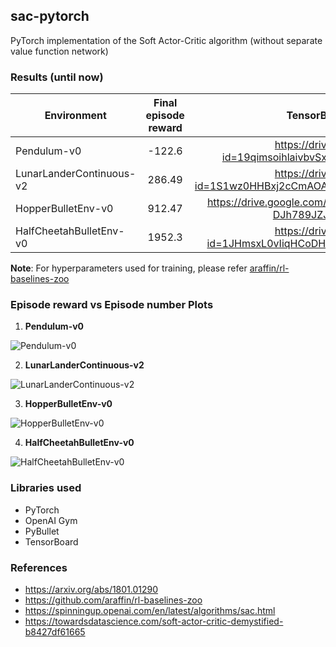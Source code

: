 ## sac-pytorch

PyTorch implementation of the Soft Actor-Critic algorithm (without separate value function network)

### Results (until now)
| Environment     | Final episode reward     | TensorBoard events file link
| ----------------| :-----------------------:|----------------------------:|
| Pendulum-v0     | -122.6                   |https://drive.google.com/open?id=19qimsoihlaivbvSxhY9VcXS7IhuGUaEx                             |
| LunarLanderContinuous-v2 | 286.49          |https://drive.google.com/open?id=1S1wz0HHBxj2cCmAOAxgMN9C61oAjQc7u                            |
|HopperBulletEnv-v0        | 912.47          |https://drive.google.com/open?id=1yrkyXH_-DJh789JZJVs0hOxOd29B2Eox                             |
|HalfCheetahBulletEnv-v0   | 1952.3            |https://drive.google.com/open?id=1JHmsxL0vIiqHCoDH_ebvCFJLR7ya0CqQ                             | 

**Note**: For hyperparameters used for training, please refer [araffin/rl-baselines-zoo](https://github.com/araffin/rl-baselines-zoo/blob/master/hyperparams/sac.yml)

### Episode reward vs Episode number Plots

1. **Pendulum-v0**

![Pendulum-v0](https://github.com/ajaysub110/sac-pytorch/blob/master/plots/Pendulum-v0.png)

2. **LunarLanderContinuous-v2**

![LunarLanderContinuous-v2](https://github.com/ajaysub110/sac-pytorch/blob/master/plots/LunarLander-v2.png)

3. **HopperBulletEnv-v0**

![HopperBulletEnv-v0](https://github.com/ajaysub110/sac-pytorch/blob/master/plots/HopperBulletEnv-v0.svg)

4. **HalfCheetahBulletEnv-v0**

![HalfCheetahBulletEnv-v0](https://github.com/ajaysub110/sac-pytorch/blob/master/plots/HalfCheetahBulletEnv-v0-more_epis.svg)

### Libraries used
- PyTorch
- OpenAI Gym
- PyBullet
- TensorBoard

### References
- https://arxiv.org/abs/1801.01290
- https://github.com/araffin/rl-baselines-zoo
- https://spinningup.openai.com/en/latest/algorithms/sac.html
- https://towardsdatascience.com/soft-actor-critic-demystified-b8427df61665